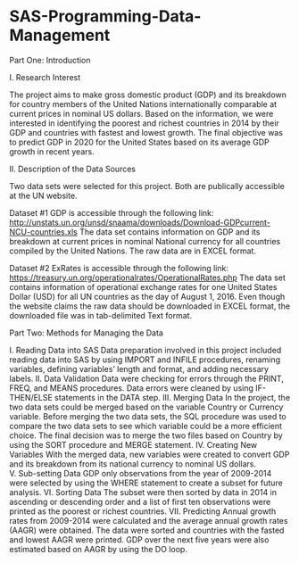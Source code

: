 # SAS-Programming-Data-Management
Part One: Introduction 

I.	Research Interest

The project aims to make gross domestic product (GDP) and its breakdown for country members of the United Nations internationally comparable at current prices in nominal US dollars. Based on the information, we were interested in identifying the poorest and richest countries in 2014 by their GDP and countries with fastest and lowest growth. The final objective was to predict GDP in 2020 for the United States based on its average GDP growth in recent years.

II.	Description of the Data Sources

Two data sets were selected for this project. Both are publically accessible at the UN website. 

Dataset #1 GDP is accessible through the following link: http://unstats.un.org/unsd/snaama/downloads/Download-GDPcurrent-NCU-countries.xls 
The data set contains information on GDP and its breakdown at current prices in nominal National currency for all countries compiled by the United Nations. The raw data are in EXCEL format.

Dataset #2 ExRates is accessible through the following link: https://treasury.un.org/operationalrates/OperationalRates.php
The data set contains information of operational exchange rates for one United States Dollar (USD) for all UN countries as the day of August 1, 2016. Even though the website claims the raw data should be downloaded in EXCEL format, the downloaded file was in tab-delimited Text format. 

Part Two: Methods for Managing the Data

I.	Reading Data into SAS
Data preparation involved in this project included reading data into SAS by using IMPORT and INFILE procedures, renaming variables, defining variables’ length and format, and adding necessary labels. 
II.	Data Validation
Data were checking for errors through the PRINT, FREQ, and MEANS procedures. Data errors were cleaned by using IF-THEN/ELSE statements in the DATA step.
III.	Merging Data
In the project, the two data sets could be merged based on the variable Country or Currency variable. Before merging the two data sets, the SQL procedure was used to compare the two data sets to see which variable could be a more efficient choice. The final decision was to merge the two files based on Country by using the SORT procedure and MERGE statement.
IV.	Creating New Variables
With the merged data, new variables were created to convert GDP and its breakdown from its national currency to nominal US dollars.  
V.	Sub-setting Data
GDP only observations from the year of 2009-2014 were selected by using the WHERE statement to create a subset for future analysis. 
VI.	Sorting Data
The subset were then sorted by data in 2014 in ascending or descending order and a list of first ten observations were printed as the poorest or richest countries.
VII.	Predicting 
Annual growth rates from 2009-2014 were calculated and the average annual growth rates (AAGR) were obtained. The data were sorted and countries with the fasted and lowest AAGR were printed. GDP over the next five years were also estimated based on AAGR by using the DO loop.
